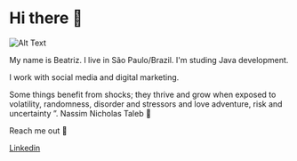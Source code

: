 # Hi there  👋

![Alt Text](https://media.giphy.com/media/udhngZK2IFTc4/giphy.gif)

My name is Beatriz. I live in São Paulo/Brazil.
I'm studing Java development.

I work with social media and digital marketing.

Some things benefit from shocks; they thrive and grow when exposed to volatility, randomness, disorder and stressors and love adventure, risk and uncertainty ”. 
Nassim Nicholas Taleb :ocean:   


Reach me out :iphone:

[Linkedin](https://www.linkedin.com/in/beatriz2071/) 


